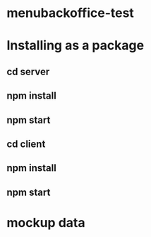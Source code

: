 # menubackoffice-test

# Installing as a package

## cd server 
## npm install 
## npm start

## cd client
## npm install 
## npm start

# mockup data
